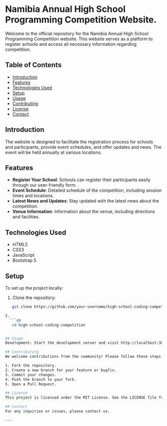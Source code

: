 # Namibia Annual High School Programming Competition Website.

Welcome to the official repository for the Namibia Annual High School Programming Competition website. This website serves as a platform to register schools and access all necessary information regarding competition.

## Table of Contents

- [Introduction](#introduction)
- [Features](#features)
- [Technologies Used](#technologies-used)
- [Setup](#setup)
- [Usage](#usage)
- [Contributing](#contributing)
- [License](#license)
- [Contact](#contact)

## Introduction

The website is designed to facilitate the registration process for schools and participants, provide event schedules, and offer updates and news. The event will be held annually at various locations.

## Features

- **Register Your School**: Schools can register their participants easily through our user-friendly form.
- **Event Schedule**: Detailed schedule of the competition, including session times and locations.
- **Latest News and Updates**: Stay updated with the latest news about the competition.
- **Venue Information**: Information about the venue, including directions and facilities.

## Technologies Used

- HTML5
- CSS3
- JavaScript
- Bootstrap 5

## Setup

To set up the project locally:

1. Clone the repository:
```sh
   git clone https://github.com/your-username/high-school-coding-competition.git

2.
  ```sh
   cd high-school-coding-competition


## Usage
Development: Start the development server and visit http://localhost:3000 to see the website in action.

## Contributing
We welcome contributions from the community! Please follow these steps to contribute:

1. Fork the repository.
2. Create a new branch for your feature or bugfix.
3. Commit your changes.
4. Push the branch to your fork.
5. Open a Pull Request.

## License
This project is licensed under the MIT License. See the LICENSE file for more details.

## Contact
For any inquiries or issues, please contact us.

---